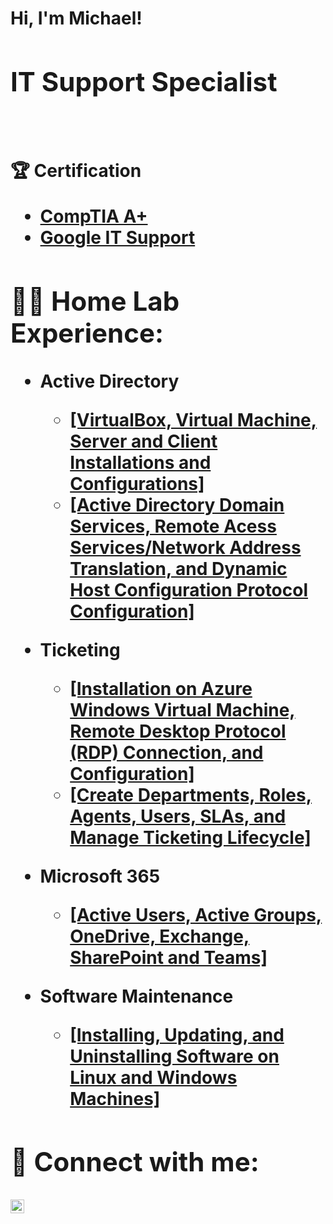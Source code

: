 <h1>Hi, I'm Michael! <h/><br/>
<h2> IT Support Specialist</h2> 
<!--<a href="https://medium.com/@jmichaeloy">Content Creator</a></h1> -->
<br/>
  
<b> 🏆 Certification </b> 
  - [CompTIA A+](https://www.credly.com/badges/71e9d1a1-b239-477f-b82b-5e68c1b387f4/public_url)
  - [Google IT Support](https://coursera.org/share/186054dae7f400a6a6cf27abd4f04044)

<h2>👨‍💻 Home Lab Experience:</h2>

- <b>Active Directory</b>
  - <a href="https://github.com/Michaeloyas/Active-Directory-Part-1">[VirtualBox, Virtual Machine, Server and Client Installations and Configurations]</a>
  - <a href="https://github.com/Michaeloyas/Active-Directory-Part-2">[Active Directory Domain Services, Remote Acess Services/Network Address Translation, and Dynamic Host Configuration Protocol Configuration]</a>

- <b>Ticketing</b>
  - <a href="https://github.com/Michaeloyas/OsTicket-part1">[Installation on Azure Windows Virtual Machine, Remote Desktop Protocol (RDP) Connection, and Configuration]</a>
  - <a href="https://github.com/Michaeloyas/OsTicket-part2">[Create Departments, Roles, Agents, Users, SLAs, and Manage Ticketing Lifecycle]</a>
  
- <b>Microsoft 365</b>
  - <a href="https://github.com/Michaeloyas/Microsoft-365">[Active Users, Active Groups, OneDrive, Exchange, SharePoint and Teams]</a>
  
- <b>Software Maintenance</b>
  - <a href="https://github.com/Michaeloyas/software-installation">[Installing, Updating, and Uninstalling Software on Linux and Windows Machines]</a>
 
<h2> 🤳 Connect with me:</h2>

[<img align="left" alt="MichaelJohn | LinkedIn" width="22px" src="https://cdn.jsdelivr.net/npm/simple-icons@v3/icons/linkedin.svg" />][linkedin]

[linkedin]: https://www.linkedin.com/in/michaeljohne/
